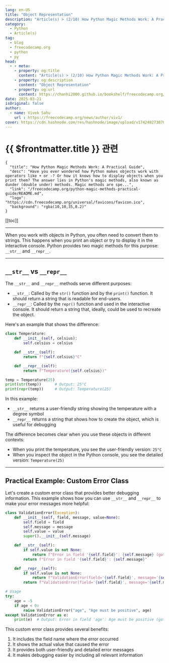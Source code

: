 ```yaml
---
lang: en-US
title: "Object Representation"
description: "Article(s) > (2/10) How Python Magic Methods Work: A Practical Guide" 
category:
  - Python
  - Article(s)
tag:
  - blog
  - freecodecamp.org
  - python
  - py
head:
  - - meta:
    - property: og:title
      content: "Article(s) > (2/10) How Python Magic Methods Work: A Practical Guide"
    - property: og:description
      content: "Object Representation"
    - property: og:url
      content: https://chanhi2000.github.io/bookshelf/freecodecamp.org/python-magic-methods-practical-guide/object-representation.html
date: 2025-03-21
isOriginal: false
author:
  - name: Vivek Sahu
    url : https://freecodecamp.org/news/author/viv1/
cover: https://cdn.hashnode.com/res/hashnode/image/upload/v1742482738702/0b357de2-855d-47c2-960f-453e0bfd9a3d.png
---
```


# {{ $frontmatter.title }} 관련

```component VPCard
{
  "title": "How Python Magic Methods Work: A Practical Guide",
  "desc": "Have you ever wondered how Python makes objects work with operators like + or -? Or how it knows how to display objects when you print them? The answer lies in Python's magic methods, also known as dunder (double under) methods. Magic methods are spe...",
  "link": "/freecodecamp.org/python-magic-methods-practical-guide/README.md",
  "logo": "https://cdn.freecodecamp.org/universal/favicons/favicon.ico",
  "background": "rgba(10,10,35,0.2)"
}
```

[[toc]]

---

<SiteInfo
  name="How Python Magic Methods Work: A Practical Guide"
  desc="Have you ever wondered how Python makes objects work with operators like + or -? Or how it knows how to display objects when you print them? The answer lies in Python's magic methods, also known as dunder (double under) methods. Magic methods are spe..."
  url="https://freecodecamp.org/news/python-magic-methods-practical-guide#heading-object-representation"
  logo="https://cdn.freecodecamp.org/universal/favicons/favicon.ico"
  preview="https://cdn.hashnode.com/res/hashnode/image/upload/v1742482738702/0b357de2-855d-47c2-960f-453e0bfd9a3d.png"/>

When you work with objects in Python, you often need to convert them to strings. This happens when you print an object or try to display it in the interactive console. Python provides two magic methods for this purpose: `__str__` and `__repr__`.

---

## `__str__` vs `__repr__`

The `__str__` and `__repr__` methods serve different purposes:

- `__str__`: Called by the `str()` function and by the `print()` function. It should return a string that is readable for end-users.
- `__repr__`: Called by the `repr()` function and used in the interactive console. It should return a string that, ideally, could be used to recreate the object.

Here's an example that shows the difference:

```py
class Temperature:
    def __init__(self, celsius):
        self.celsius = celsius

    def __str__(self):
        return f"{self.celsius}°C"

    def __repr__(self):
        return f"Temperature({self.celsius})"

temp = Temperature(25)
print(str(temp))      # Output: 25°C
print(repr(temp))     # Output: Temperature(25)
```

In this example:

- `__str__` returns a user-friendly string showing the temperature with a degree symbol
- `__repr__` returns a string that shows how to create the object, which is useful for debugging

The difference becomes clear when you use these objects in different contexts:

- When you print the temperature, you see the user-friendly version: `25°C`
- When you inspect the object in the Python console, you see the detailed version: `Temperature(25)`

---

## Practical Example: Custom Error Class

Let's create a custom error class that provides better debugging information. This example shows how you can use `__str__` and `__repr__` to make your error messages more helpful:

```py
class ValidationError(Exception):
    def __init__(self, field, message, value=None):
        self.field = field
        self.message = message
        self.value = value
        super().__init__(self.message)

    def __str__(self):
        if self.value is not None:
            return f"Error in field '{self.field}': {self.message} (got: {repr(self.value)})"
        return f"Error in field '{self.field}': {self.message}"

    def __repr__(self):
        if self.value is not None:
            return f"ValidationError(field='{self.field}', message='{self.message}', value={repr(self.value)})"
        return f"ValidationError(field='{self.field}', message='{self.message}')"

# Usage
try:
    age = -5
    if age < 0:
        raise ValidationError("age", "Age must be positive", age)
except ValidationError as e:
    print(e)  # Output: Error in field 'age': Age must be positive (got: -5)
```

This custom error class provides several benefits:

1. It includes the field name where the error occurred
2. It shows the actual value that caused the error
3. It provides both user-friendly and detailed error messages
4. It makes debugging easier by including all relevant information
